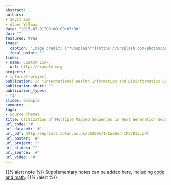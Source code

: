```yaml
---
abstract: .
authors:
- Seyit Zor 
- Alper Yilmaz 
date: "2015-07-01T00:00:00+03:00"
doi: ""
featured: true
image:
  caption: 'Image credit: [**Unsplash**](https://unsplash.com/photos/pLCdAaMFLTE)'
  focal_point: ""
links:
- name: Custom Link
  url: http://example.org
projects:
- internal-project
publication: In *International Health Informatics and Bioinformatics Symposium*
publication_short: ""
publication_types:
- "4"
slides: example
summary: .
tags:
- Source Themes
title: Utilization of Multiple Mapped Sequences in Next Generation Sequencing Especially in Chip Seq Experiments
url_code: '#'
url_dataset: '#'
url_pdf: http://eprints.soton.ac.uk/352095/1/Cushen-IMV2013.pdf
url_poster: '#'
url_project: ""
url_slides: ""
url_source: '#'
url_video: '#'
---
```


{{% alert note %}}
Supplementary notes can be added here, including [code and math](https://sourcethemes.com/academic/docs/writing-markdown-latex/).
{{% /alert %}}
